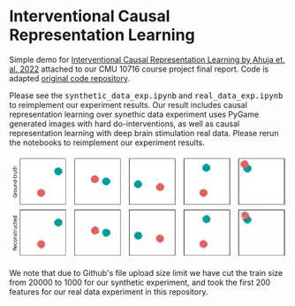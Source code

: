 # Interventional Causal Representation Learning

Simple demo for [Interventional Causal Representation Learning by Ahuja et. al. 2022](https://arxiv.org/abs/2209.11924) attached to our CMU 10716 course project final report. 
Code is adapted [original code repository](https://github.com/facebookresearch/CausalRepID).

Please see the <tt>synthetic_data_exp.ipynb</tt> and <tt>real_data_exp.ipynb</tt> to reimplement our experiment results.
Our result includes causal representation learning over synethic data experiment uses PyGame generated images with hard do-interventions, as well as causal representation learning with deep brain stimulation real data.
Please rerun the notebooks to reimplement our experiment results.

<p align="center">
  <img src="figs/recon.png" alt="balls" width="600"/>
</p>

We note that due to Github's file upload size limit we have cut the train size from 20000 to 1000 for our synthetic experiment, and took the first 200 features for our real data experiment in this repository.

